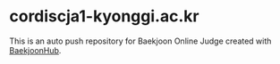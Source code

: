 # cordiscja1-kyonggi.ac.kr
This is an auto push repository for Baekjoon Online Judge created with [BaekjoonHub](https://github.com/BaekjoonHub/BaekjoonHub).
